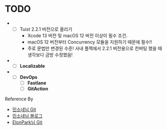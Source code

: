 # TODO
* - [ ] Tuist 2.2.1 버전으로 올리기
    - Xcode 13 버전 및 macOS 12 버전 이상이 필수 조건.
    - macOS 12 버전부터 Concurrency 모듈을 지원하기 때문에 필수!!
    - 주로 문법만 변경된 수준! 사내 플젝에서 2.2.1 버전용으로 컨버팅 했을 때 생각보다 금방 수정했음!
* - [ ] **Localizable**
* - [ ] **DevOps**
    - [ ] **Fastlane**
    - [ ] **GitAction**

Reference By
- [민소네님 Git](https://github.com/minsOne/iOSApplicationTemplate)
- [민소네님 블로그](https://minsone.github.io/archive)
- [ElonPark님 Git](https://github.com/ElonPark/RIBsReactorKit)
